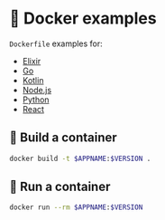 # 🐳 Docker examples

`Dockerfile` examples for:

- [Elixir](./elixir)
- [Go](./go)
- [Kotlin](./kotlin)
- [Node.js](./node)
- [Python](./python)
- [React](./react)

## 👷 Build a container

```sh
docker build -t $APPNAME:$VERSION .
```

## 🏃 Run a container

```sh
docker run --rm $APPNAME:$VERSION 
```

